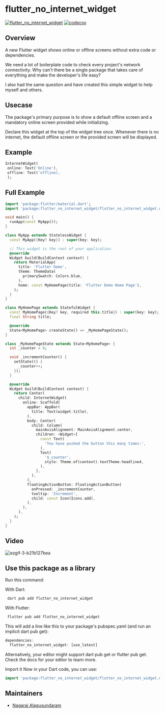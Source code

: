 # flutter_no_internet_widget

[![flutter_no_internet_widget](https://github.com/NaagAlgates/flutter_no_internet_widget/actions/workflows/flutter_no_internet_widget_actions.yml/badge.svg)](https://github.com/NaagAlgates/flutter_no_internet_widget/actions/workflows/flutter_no_internet_widget_actions.yml)
[![codecov](https://codecov.io/gh/NaagAlgates/flutter_no_internet_widget/branch/master/graph/badge.svg?token=qvQsCoKrIz)](https://codecov.io/gh/NaagAlgates/flutter_no_internet_widget)

## Overview

A new Flutter widget shows online or offline screens without extra code or dependencies.

We need a lot of boilerplate code to check every project's network connectivity. Why can't there be a single package that takes care of everything and make the developer's life easy?

I also had the same question and have created this simple widget to help myself and others.

## Usecase

The package's primary purpose is to show a default offline screen and a mandatory online screen provided while initializing.

Declare this widget at the top of the widget tree once. Whenever there is no internet, the default offline screen or the provided screen will be displayed.

## Example

```dart
InternetWidget(
 online: Text('Online'),
 offline: Text('offline),
 );
 ```

## Full Example

```dart
import 'package:flutter/material.dart';
import 'package:flutter_no_internet_widget/flutter_no_internet_widget.dart';

void main() {
  runApp(const MyApp());
}

class MyApp extends StatelessWidget {
  const MyApp({Key? key}) : super(key: key);

  // This widget is the root of your application.
  @override
  Widget build(BuildContext context) {
    return MaterialApp(
      title: 'Flutter Demo',
      theme: ThemeData(
        primarySwatch: Colors.blue,
      ),
      home: const MyHomePage(title: 'Flutter Demo Home Page'),
    );
  }
}

class MyHomePage extends StatefulWidget {
  const MyHomePage({Key? key, required this.title}) : super(key: key);
  final String title;

  @override
  State<MyHomePage> createState() => _MyHomePageState();
}

class _MyHomePageState extends State<MyHomePage> {
  int _counter = 0;

  void _incrementCounter() {
    setState(() {
      _counter++;
    });
  }

  @override
  Widget build(BuildContext context) {
    return Center(
      child: InternetWidget(
        online: Scaffold(
          appBar: AppBar(
            title: Text(widget.title),
          ),
          body: Center(
            child: Column(
              mainAxisAlignment: MainAxisAlignment.center,
              children: <Widget>[
                const Text(
                  'You have pushed the button this many times:',
                ),
                Text(
                  '$_counter',
                  style: Theme.of(context).textTheme.headline4,
                ),
              ],
            ),
          ),
          floatingActionButton: FloatingActionButton(
            onPressed: _incrementCounter,
            tooltip: 'Increment',
            child: const Icon(Icons.add),
          ),
        ),
      ),
    );
  }
}
```

## Video

![ezgif-3-b21b127bea](https://user-images.githubusercontent.com/14884575/169793453-4662e2b1-2be9-4f79-aaed-e2f489c1564d.gif)

## Use this package as a library

Run this command:

With Dart:

```dart
 dart pub add flutter_no_internet_widget
 ```

With Flutter:

```dart
 flutter pub add flutter_no_internet_widget
 ```

This will add a line like this to your package's pubspec.yaml (and run an implicit dart pub get):

```dart
dependencies:
  flutter_no_internet_widget: [use_latest]
  ```
  
Alternatively, your editor might support dart pub get or flutter pub get. Check the docs for your editor to learn more.

Import it
Now in your Dart code, you can use:

```dart
import 'package:flutter_no_internet_widget/flutter_no_internet_widget.dart';
```

## Maintainers

- [Nagaraj Alagusundaram](https://www.nagaraj.com.au)

